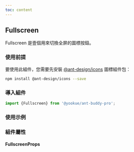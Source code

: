 ```yaml
---
toc: content
---
```


## Fullscreen

Fullscreen 是壹個用來切換全屏的圖標按鈕。

### 使用前提

要使用此組件，您需要先安裝 <a href='https://github.com/ant-design/ant-design-icons' target='_blank'>@ant-design/icons</a> 圖標組件包：

```bash
npm install @ant-design/icons --save
```

### 導入組件

```jsx | pure
import {Fullscreen} from '@yookue/ant-buddy-pro';
```

### 使用示例

<code src="./demo.zh-TW.tsx"></code>

### 組件屬性

#### FullscreenProps

<API src="@/field/Fullscreen/index.tsx" hideTitle></API>
